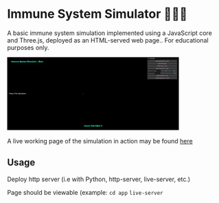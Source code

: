 # Immune System Simulator 💉🦠🔬  
A basic immune system simulation implemented using a JavaScript core and Three.js, deployed as an HTML-served web page.. For educational purposes only.

![Immune System Sample](assets/immunesystemsample.gif)  

A live working page of the simulation in action may be found [here](https://cheddarbutler.com/iss)

## Usage  

Deploy http server (i.e with Python, http-server, live-server, etc.)

Page should be viewable (example: ```cd app``` ```live-server```
